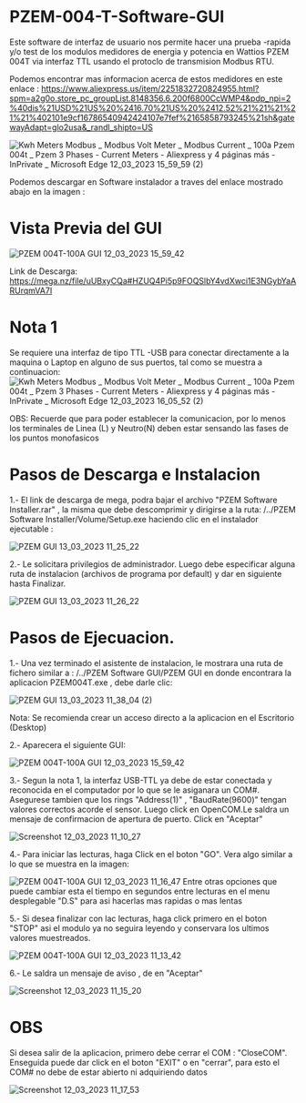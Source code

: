 # PZEM-004-T-Software-GUI
Este software de interfaz de usuario nos permite hacer una prueba -rapida y/o test de los modulos medidores de energia y potencia en Wattios PZEM 004T via interfaz TTL usando el protoclo de transmision Modbus RTU. 

Podemos encontrar mas informacion acerca de estos medidores en este enlace : https://www.aliexpress.us/item/2251832720824955.html?spm=a2g0o.store_pc_groupList.8148356.6.200f6800CcWMP4&pdp_npi=2%40dis%21USD%21US%20%2416.70%21US%20%2412.52%21%21%21%21%21%402101e9cf16786540942424107e7fef%2165858793245%21sh&gatewayAdapt=glo2usa&_randl_shipto=US

![Kwh Meters Modbus _ Modbus Volt Meter _ Modbus Current _ 100a Pzem 004t _ Pzem 3 Phases - Current Meters - Aliexpress y 4 páginas más -  InPrivate _ Microsoft​ Edge 12_03_2023 15_59_59 (2)](https://user-images.githubusercontent.com/106831539/224573460-57b4504d-4a7f-44b6-a7d0-ffc7f1bc79a0.png)

Podemos descargar en Software instalador a traves del enlace mostrado abajo en la imagen : 

# Vista Previa del GUI
![PZEM 004T-100A GUI 12_03_2023 15_59_42](https://user-images.githubusercontent.com/106831539/224573508-2d887a11-e3c0-43ef-8f26-c8f5831a5d81.png)
 
 Link de Descarga: https://mega.nz/file/uUBxyCQa#HZUQ4Pi5p9FOQSlbY4vdXwci1E3NGybYaARUrqmVA7I

# Nota 1
Se requiere una interfaz de tipo TTL -USB para conectar directamente a la maquina o Laptop en alguno de sus puertos, tal como se muestra a continuacion:
![Kwh Meters Modbus _ Modbus Volt Meter _ Modbus Current _ 100a Pzem 004t _ Pzem 3 Phases - Current Meters - Aliexpress y 4 páginas más -  InPrivate _ Microsoft​ Edge 12_03_2023 16_05_52 (2)](https://user-images.githubusercontent.com/106831539/224573830-fcfad8a4-eaac-4305-a6dd-1e226a7fbb28.png)

OBS: Recuerde que para poder establecer la comunicacion, por lo menos los terminales de Linea (L) y Neutro(N) deben estar sensando las fases de los puntos monofasicos

# Pasos de Descarga e Instalacion
1.- El link de descarga de mega, podra bajar el archivo "PZEM Software Installer.rar" , la misma que debe descomprimir y dirigirse a la ruta: /../PZEM Software Installer/Volume/Setup.exe haciendo clic en el instalador ejecutable : 

![PZEM GUI 13_03_2023 11_25_22](https://user-images.githubusercontent.com/106831539/224764998-5991f24f-4041-4d30-bbc5-71343a83b434.png)

2.- Le solicitara privilegios de administrador. Luego debe especificar alguna ruta de instalacion (archivos de programa por default) y dar en siguiente hasta Finalizar.

![PZEM GUI 13_03_2023 11_26_22](https://user-images.githubusercontent.com/106831539/224766047-abd3ea19-2d16-405e-aa0c-a08b5af80d16.png)

# Pasos de Ejecuacion.
1.- Una vez terminado el asistente de instalacion, le mostrara una ruta de fichero similar a : /../PZEM Software GUI/PZEM GUI en donde encontrara la aplicacion PZEM004T.exe , debe darle clic: 

![PZEM GUI 13_03_2023 11_38_04 (2)](https://user-images.githubusercontent.com/106831539/224767845-65b59d9a-1e91-4dfc-af09-fff720bc4119.png)

Nota: Se recomienda crear un acceso directo a la aplicacion en el Escritorio (Desktop) 

2.- Aparecera el siguiente GUI:

![PZEM 004T-100A GUI 12_03_2023 15_59_42](https://user-images.githubusercontent.com/106831539/224769318-9f733bac-7181-4e40-9e35-b456720904f3.png)

3.- Segun la nota 1, la interfaz USB-TTL ya debe de estar conectada y reconocida en el computador por lo que se le asiganara un COM#. Asegurese tambien que los rings "Address(1)" , "BaudRate(9600)" tengan valores correctos acorde el sensor. Luego click en OpenCOM.Le saldra un mensaje de confirmacion de apertura de puerto. Click en "Aceptar" 

![Screenshot 12_03_2023 11_10_27](https://user-images.githubusercontent.com/106831539/224770981-03a0f427-4382-4eab-ae75-fe6bc93f74b0.png)

4.- Para iniciar las lecturas, haga Click en el boton "GO". Vera algo similar a lo que se muestra en la imagen: 

![PZEM 004T-100A GUI 12_03_2023 11_16_47](https://user-images.githubusercontent.com/106831539/224772545-70c3eaf1-d3f3-4be9-9ac6-0718ac3b5234.png)
Entre otras opciones que puede cambiar esta el tiempo en segundos entre lecturas en el menu desplegable "D.S" para asi hacerlas mas rapidas o mas lentas

5.- Si desea finalizar con lac lecturas, haga click primero en el boton "STOP" asi el modulo ya no seguira leyendo y conservara los ultimos valores muestreados.

![PZEM 004T-100A GUI 12_03_2023 11_13_42](https://user-images.githubusercontent.com/106831539/224774066-3005d4bf-b545-43c1-8ebd-bc833ef81948.png)

6.- Le saldra un mensaje de aviso , de en "Aceptar"

![Screenshot 12_03_2023 11_15_20](https://user-images.githubusercontent.com/106831539/224774703-73ad1060-f052-494c-af61-c4d1effce17e.png)

# OBS
Si desea salir de la aplicacion, primero debe cerrar el COM : "CloseCOM". Enseguida puede dar click en el boton "EXIT" o en "cerrar", para esto el COM# no debe de estar abierto ni adquiriendo datos

![Screenshot 12_03_2023 11_17_53](https://user-images.githubusercontent.com/106831539/224775028-03966dc5-8c5f-4d88-a8cf-8afb82ba6251.png)
